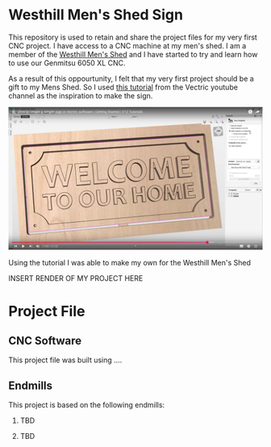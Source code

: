 # Westhill Men's Shed Sign

This repository is used to retain and share the project files for my very first CNC project. I have access to a CNC machine at my men's shed. I am a member of the [Westhill Men's Shed](https://westhillmensshed.co.uk/) and I have started to try and learn how to use our Genmitsu 6050 XL CNC.

As a result of this oppourtunity, I felt that my very first project should be a gift to my Mens Shed. So I used [this tutorial](https://youtu.be/ooTRI9rHydw?si=Rx-USfFQcL9nOxGO) from the Vectric youtube channel as the inspiration to make the sign.

![screenshot](resources/source-inspiration.png)


Using the tutorial I was able to make my own for the Westhill Men's Shed

INSERT RENDER OF MY PROJECT HERE

# 

# Project File

## CNC Software

This project file was built using ....

## Endmills

This project is based on the following endmills:

1. TBD

2. TBD

 
